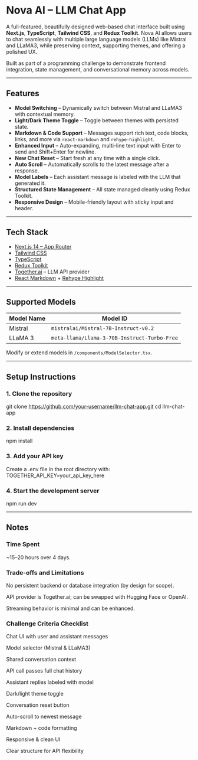 # Nova AI – LLM Chat App

A full-featured, beautifully designed web-based chat interface built using **Next.js**, **TypeScript**, **Tailwind CSS**, and **Redux Toolkit**. Nova AI allows users to chat seamlessly with multiple large language models (LLMs) like Mistral and LLaMA3, while preserving context, supporting themes, and offering a polished UX.

Built as part of a programming challenge to demonstrate frontend integration, state management, and conversational memory across models.

---

## Features

- **Model Switching** – Dynamically switch between Mistral and LLaMA3 with contextual memory.
- **Light/Dark Theme Toggle** – Toggle between themes with persisted state.
- **Markdown & Code Support** – Messages support rich text, code blocks, links, and more via `react-markdown` and `rehype-highlight`.
- **Enhanced Input** – Auto-expanding, multi-line text input with Enter to send and Shift+Enter for newline.
- **New Chat Reset** – Start fresh at any time with a single click.
- **Auto Scroll** – Automatically scrolls to the latest message after a response.
- **Model Labels** – Each assistant message is labeled with the LLM that generated it.
- **Structured State Management** – All state managed cleanly using Redux Toolkit.
- **Responsive Design** – Mobile-friendly layout with sticky input and header.

---

## Tech Stack

- [Next.js 14 – App Router](https://nextjs.org/)
- [Tailwind CSS](https://tailwindcss.com/)
- [TypeScript](https://www.typescriptlang.org/)
- [Redux Toolkit](https://redux-toolkit.js.org/)
- [Together.ai](https://www.together.ai/) – LLM API provider
- [React Markdown](https://github.com/remarkjs/react-markdown) + [Rehype Highlight](https://github.com/rehypejs/rehype-highlight)

---


## Supported Models

| Model Name | Model ID |
|------------|----------|
| Mistral    | `mistralai/Mistral-7B-Instruct-v0.2` |
| LLaMA 3    | `meta-llama/Llama-3-70B-Instruct-Turbo-Free` |

Modify or extend models in `/components/ModelSelector.tsx`.

---

## Setup Instructions
### 1. Clone the repository
git clone https://github.com/your-username/llm-chat-app.git
cd llm-chat-app

### 2. Install dependencies
npm install

### 3. Add your API key
Create a .env file in the root directory with: TOGETHER_API_KEY=your_api_key_here

### 4. Start the development server
npm run dev

---

## Notes
### Time Spent
~15–20 hours over 4 days.

### Trade-offs and Limitations
No persistent backend or database integration (by design for scope).

API provider is Together.ai; can be swapped with Hugging Face or OpenAI.

Streaming behavior is minimal and can be enhanced.




### Challenge Criteria Checklist
 Chat UI with user and assistant messages

 Model selector (Mistral & LLaMA3)

 Shared conversation context

 API call passes full chat history

 Assistant replies labeled with model

 Dark/light theme toggle

 Conversation reset button

 Auto-scroll to newest message

 Markdown + code formatting

 Responsive & clean UI

 Clear structure for API flexibility